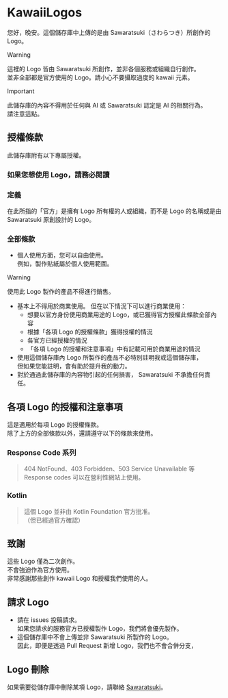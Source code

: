 # KawaiiLogos

您好，晚安。這個儲存庫中上傳的是由 Sawaratsuki（さわらつき）所創作的 Logo。

> [!WARNING]  
 這裡的 Logo 皆由 Sawaratsuki 所創作，並非各個服務或組織自行創作。  
 並非全部都是官方使用的 Logo。請小心不要攝取過度的 kawaii 元素。

> [!IMPORTANT]  
  此儲存庫的內容不得用於任何與 AI 或 Sawaratsuki 認定是 AI 的相關行為。  
  請注意這點。

## 授權條款

此儲存庫附有以下專屬授權。

### 如果您想使用 Logo，請務必閱讀

### 定義

在此所指的「官方」是擁有 Logo 所有權的人或組織，而不是 Logo 的名稱或是由 Sawaratsuki 原創設計的 Logo。

### 全部條款

- 個人使用方面，您可以自由使用。  
例如，製作貼紙屬於個人使用範圍。
> [!WARNING]  
  使用此 Logo 製作的產品不得進行銷售。
- 基本上不得用於商業使用。
但在以下情況下可以進行商業使用：
  - 想要以官方身份使用商業用途的 Logo，或已獲得官方授權此條款全部內容
  - 根據「各項 Logo 的授權條款」獲得授權的情況
  - 各官方已經授權的情況
  - 「各項 Logo 的授權和注意事項」中有記載可用於商業用途的情況
- 使用這個儲存庫內 Logo 所製作的產品不必特別註明我或這個儲存庫，  
  但如果您能註明，會有助於提升我的動力。
- 對於通過此儲存庫的內容物引起的任何損害， Sawaratsuki 不承擔任何責任。

## 各項 Logo 的授權和注意事項

這是適用於每項 Logo 的授權條款。  
除了上方的全部條款以外，還請遵守以下的條款來使用。

### Response Code 系列

> 404 NotFound、403 Forbidden、503 Service Unavailable 等 Response codes 可以在營利性網站上使用。

### Kotlin

> 這個 Logo 並非由 Kotlin Foundation 官方批准。  
（但已經過官方確認）

## 致謝

這些 Logo 僅為二次創作。  
不會強迫作為官方使用。  
非常感謝那些創作 kawaii Logo 和授權我們使用的人。

## 請求 Logo

- 請在 issues 投稿請求。  
  如果您請求的服務官方已授權製作 Logo，我們將會優先製作。
- 這個儲存庫中不會上傳並非 Sawaratsuki 所製作的 Logo。  
  因此，即便是透過 Pull Request 新增 Logo，我們也不會合併分支，

## Logo 刪除

如果需要從儲存庫中刪除某項 Logo，請聯絡 [Sawaratsuki](https://x.com/sawaratsuki1004)。